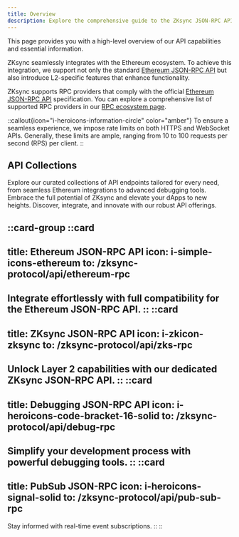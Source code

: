 ```yaml
---
title: Overview
description: Explore the comprehensive guide to the ZKsync JSON-RPC API, offering seamless Ethereum integration and advanced Layer 2 functionalities for developers.
---
```


This page provides you with a high-level overview of our API capabilities and essential information.

ZKsync seamlessly integrates with the Ethereum ecosystem. To achieve this integration,
we support not only the standard <a href="https://ethereum.org/en/developers/docs/apis/json-rpc/" target="_blank">Ethereum JSON-RPC API</a>
but also introduce L2-specific features that enhance functionality.

ZKsync supports RPC providers that comply with the
official <a href="https://ethereum.org/en/developers/docs/apis/json-rpc/" target="_blank">Ethereum JSON-RPC API</a> specification.
You can explore a comprehensive list of supported RPC providers in our [RPC ecosystem page](/zksync-network/ecosystem/node-providers).

::callout{icon="i-heroicons-information-circle" color="amber"}
To ensure a seamless experience, we impose rate limits on both HTTPS and WebSocket APIs.
Generally, these limits are ample, ranging from 10 to 100 requests per second (RPS) per client.
::

## API Collections

Explore our curated collections of API endpoints tailored for every need, from seamless Ethereum integrations to advanced debugging tools.
Embrace the full potential of ZKsync and elevate your dApps to new heights. Discover, integrate, and innovate with our robust API offerings.

::card-group
  ::card
  ---
  title: Ethereum JSON-RPC API
  icon: i-simple-icons-ethereum
  to: /zksync-protocol/api/ethereum-rpc
  ---
  Integrate effortlessly with full compatibility for the Ethereum JSON-RPC API.
  ::
  ::card
  ---
  title: ZKsync JSON-RPC API
  icon: i-zkicon-zksync
  to: /zksync-protocol/api/zks-rpc
  ---
  Unlock Layer 2 capabilities with our dedicated ZKsync JSON-RPC API.
  ::
  ::card
  ---
  title: Debugging JSON-RPC API
  icon: i-heroicons-code-bracket-16-solid
  to: /zksync-protocol/api/debug-rpc
  ---
  Simplify your development process with powerful debugging tools.
  ::
  ::card
  ---
  title: PubSub JSON-RPC
  icon: i-heroicons-signal-solid
  to: /zksync-protocol/api/pub-sub-rpc
  ---
  Stay informed with real-time event subscriptions.
  ::
::
